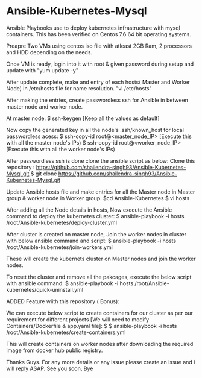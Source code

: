 # Ansible-Kubernetes-Mysql
Ansible Playbooks use to deploy kubernetes infrastructure with mysql containers. This has been verified on Centos 7.6 64 bit operating systems.

Preapre Two VMs using centos iso file with atleast 2GB Ram, 2 processors and HDD depending on the needs.

Once VM is ready, login into it with root & given password during setup and update with "yum update -y"

After update complete, make and entry of each hosts( Master and Worker Node) in /etc/hosts file for name resolution.
"vi /etc/hosts"

After making the entries, create passwordless ssh for Ansible in between master node and worker node.

At master node:
$ ssh-keygen  [Keep all the values as default]

Now copy the generated key in all the node's .ssh/known_host for local passwordless acess:
$ ssh-copy-id root@<master_node_IP>   [Execute this with all the master node's IPs)
$ ssh-copy-id root@<worker_node_IP>   [Execute this with all the worker node's IPs)

After passwordless ssh is done clone the ansible script as below:
Clone this repository : https://github.com/shailendra-singh93/Ansible-Kubernetes-Mysql.git
$ git clone https://github.com/shailendra-singh93/Ansible-Kubernetes-Mysql.git

Update Ansible hosts file and make entries for all the Master node in Master group & worker node in Worker group.
$cd Ansible-Kubernetes
$ vi hosts

After adding all the Node details in hosts, Now execute the Ansible command to deploy the kubernetes cluster:
$ ansible-playbook -i hosts /root/Ansible-kubernetes/deploy-cluster.yml

After cluster is created on master node, Join the worker nodes in cluster with below ansible command and script:
$ ansible-playbook -i hosts /root/Ansible-kubernetes/join-workers.yml

These will create the kubernets cluster on Master nodes and join the worker nodes.

To reset the cluster and remove all the pakcages, execute the below script with ansible command:
$ ansible-playbook -i hosts /root/Ansible-kubernetes/quick-uninstall.yml

ADDED Feature wiith this repository ( Bonus):

We can execute below script to create containers for our cluster as per our requirement for different projects [We will need to modify Containers/Dockerfile & app.yaml file]:
$ $ ansible-playbook -i hosts /root/Ansible-kubernetes/create-containers.yml

This will create containers on worker nodes after downloading the required image from docker hub public registry.

Thanks Guys.
For any more details or any issue please create an issue and i will reply ASAP.
See you soon,
Bye




